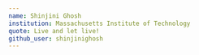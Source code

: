 ```yaml
---
name: Shinjini Ghosh
institution: Massachusetts Institute of Technology
quote: Live and let live!
github_user: shinjinighosh
---
```

